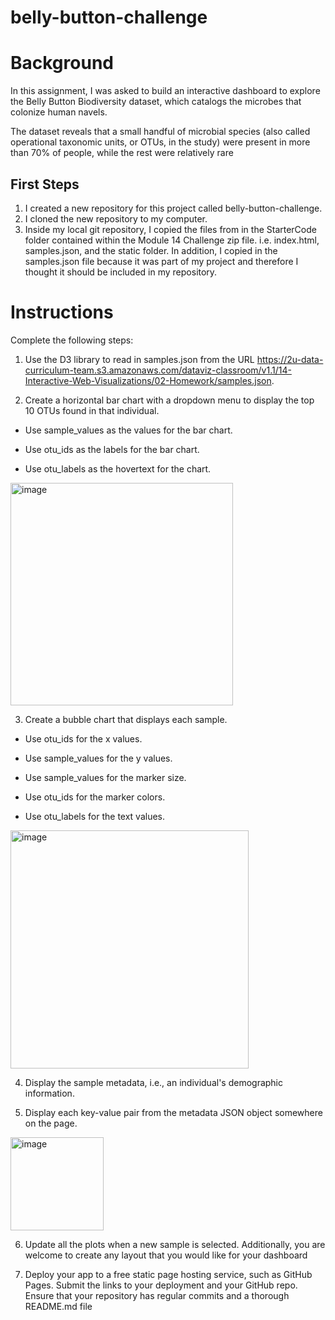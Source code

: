 # belly-button-challenge

# Background
In this assignment, I was asked to build an interactive dashboard to explore the Belly Button Biodiversity dataset, which catalogs the microbes that colonize human navels.

The dataset reveals that a small handful of microbial species (also called operational taxonomic units, or OTUs, in the study) were present in more than 70% of people, while the rest were relatively rare

## First Steps 
1. I created a new repository for this project called belly-button-challenge.
2. I cloned the new repository to my computer.
3. Inside my local git repository, I copied the files from in the StarterCode folder contained within the Module 14 Challenge zip file. i.e. index.html, samples.json, and the static folder. In addition, I copied in the samples.json file because it was part of my project and therefore I thought it should be included in my repository. 

# Instructions
Complete the following steps:

1. Use the D3 library to read in samples.json from the URL https://2u-data-curriculum-team.s3.amazonaws.com/dataviz-classroom/v1.1/14-Interactive-Web-Visualizations/02-Homework/samples.json.

2. Create a horizontal bar chart with a dropdown menu to display the top 10 OTUs found in that individual.

  * Use sample_values as the values for the bar chart.

  * Use otu_ids as the labels for the bar chart.

  * Use otu_labels as the hovertext for the chart.

<img width="356" alt="image" src="https://github.com/taschaef/belly-button-challenge/assets/124079708/b7b32e0a-2a67-41e0-a309-6d749e1fcac1">

3. Create a bubble chart that displays each sample.

  * Use otu_ids for the x values.

  * Use sample_values for the y values.

  * Use sample_values for the marker size.

  * Use otu_ids for the marker colors.

  * Use otu_labels for the text values.

<img width="381" alt="image" src="https://github.com/taschaef/belly-button-challenge/assets/124079708/4ca90aab-2831-49d6-8259-c251ba339b5b">

4. Display the sample metadata, i.e., an individual's demographic information.

5. Display each key-value pair from the metadata JSON object somewhere on the page.

<img width="149" alt="image" src="https://github.com/taschaef/belly-button-challenge/assets/124079708/a6d71be8-55ae-4cc3-b74a-8e271db067db">

6. Update all the plots when a new sample is selected. Additionally, you are welcome to create any layout that you would like for your dashboard

7. Deploy your app to a free static page hosting service, such as GitHub Pages. Submit the links to your deployment and your GitHub repo. Ensure that your repository has regular commits and a thorough README.md file





